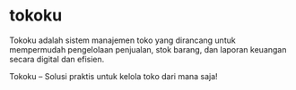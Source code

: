 # tokoku

Tokoku adalah sistem manajemen toko yang dirancang untuk mempermudah pengelolaan penjualan, stok barang, dan laporan keuangan secara digital dan efisien.

Tokoku – Solusi praktis untuk kelola toko dari mana saja!